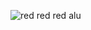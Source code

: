 ![red red red alu](https://github.com/user-attachments/assets/0e1a4c8c-6ec0-431d-9d74-b9e7ffe02b89)
